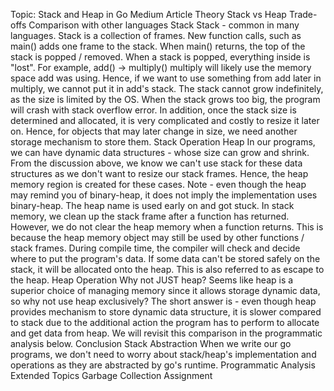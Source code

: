 Topic: Stack and Heap in Go
Medium Article
Theory
Stack vs Heap
Trade-offs
Comparison with other languages
Stack
Stack - common in many languages. Stack is a collection of frames.
New function calls, such as main() adds one frame to the stack.
When main() returns, the top of the stack is popped / removed.
When a stack is popped, everything inside is "lost". For example, add() -> multiply() multiply will likely use the memory space add was using.
Hence, if we want to use something from add later in multiply, we cannot put it in add's stack.
The stack cannot grow indefinitely, as the size is limited by the OS. When the stack grows too big, the program will crash with stack overflow error.
In addition, once the stack size is determined and allocated, it is very complicated and costly to resize it later on. Hence, for objects that may later change in size, we need another storage mechanism to store them.
Stack Operation
Heap
In our programs, we can have dynamic data structures - whose size can grow and shrink.
From the discussion above, we know we can't use stack for these data structures as we don't want to resize our stack frames.
Hence, the heap memory region is created for these cases.
Note - even though the heap may remind you of binary-heap, it does not imply the implementation uses binary-heap. The heap name is used early on and got stuck.
In stack memory, we clean up the stack frame after a function has returned. However, we do not clear the heap memory when a function returns. This is because the heap memory object may still be used by other functions / stack frames.
During compile time, the compiler will check and decide where to put the program's data. If some data can't be stored safely on the stack, it will be allocated onto the heap. This is also referred to as escape to the heap.
Heap Operation
Why not JUST heap?
Seems like heap is a superior choice of managing memory since it allows storage dynamic data, so why not use heap exclusively?
The short answer is - even though heap provides mechanism to store dynamic data structure, it is slower compared to stack due to the additional action the program has to perform to allocate and get data from heap.
We will revisit this comparison in the programmatic analysis below.
Conclusion
Stack
Abstraction
When we write our go programs, we don't need to worry about stack/heap's implementation and operations as they are abstracted by go's runtime.
Programmatic Analysis
Extended Topics
Garbage Collection
Assignment